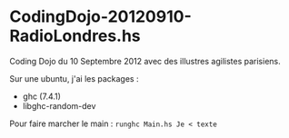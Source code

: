 CodingDojo-20120910-RadioLondres.hs
===================================

Coding Dojo du 10 Septembre 2012 avec des illustres agilistes
parisiens.

Sur une ubuntu, j'ai les packages :

* ghc (7.4.1)
* libghc-random-dev

Pour faire marcher le main :
`runghc Main.hs Je < texte`

